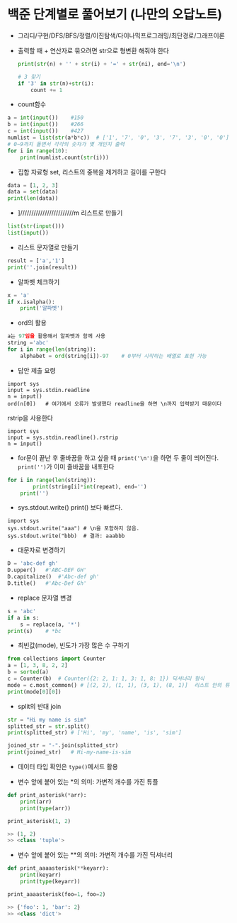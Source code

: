 # 백준 단계별로 풀어보기 (나만의 오답노트) 

+ 그리디/구현/DFS/BFS/정렬/이진탐색/다이나믹프로그래밍/최단경로/그래프이론

+ 출력할 때 + 연산자로 묶으려면 str으로 형변환 해줘야 한다

    ``` python
    print(str(n) + '' + str(i) + '=' + str(ni), end='\n')

    # 3 찾기
    if '3' in str(n)+str(i):
        count += 1
    ```


+ count함수
``` python
a = int(input())    #150
b = int(input())    #266
c = int(input())    #427
numlist = list(str(a*b*c))  # ['1', '7', '0', '3', '7', '3', '0', '0']
# 0~9까지 돌면서 각각의 숫자가 몇 개인지 출력
for i in range(10):
    print(numlist.count(str(i)))
```

+ 집합 자료형 set, 리스트의 중복을 제거하고 길이를 구한다
``` python
data = [1, 2, 3]
data = set(data)
print(len(data))
```

+ ]////////////////////////m 리스트로 만들기
``` python
list(str(input()))
list(input())
```

+ 리스트 문자열로 만들기
``` python
result = ['a','1']
print(''.join(result))
```

+ 알파벳 체크하기
``` python
x = 'a'
if x.isalpha():
    print('알파벳')
```

+ ord의 활용
``` python
a는 97임을 활용해서 알파벳과 함께 사용
string ='abc'
for i in range(len(string)):
    alphabet = ord(string[i])-97    # 0부터 시작하는 배열로 표현 가능
```

+ 답안 제출 요령
``` PyPy3
import sys
input = sys.stdin.readline
n = input()
ord(n[0])   # 여기에서 오류가 발생했다 readline을 하면 \n까지 입력받기 때문이다
```
rstrip을 사용한다
``` PyPy3
import sys
input = sys.stdin.readline().rstrip
n = input()
```

+ for문이 끝난 후 줄바꿈을 하고 싶을 때 `print('\n')`을 하면 두 줄이 띄어진다. `print('')`가 이미 줄바꿈을 내포한다
``` python
for i in range(len(string)):
        print(string[i]*int(repeat), end='')
    print('')
```

+ sys.stdout.write()    print() 보다 빠르다.
```
import sys
sys.stdout.write("aaa") # \n을 포함하지 않음.
sys.stdout.write("bbb)  # 결과: aaabbb
```

+ 대문자로 변경하기
``` python
D = 'abc-def gh'
D.upper()   #'ABC-DEF GH'
D.capitalize()  #'Abc-def gh'
D.title()   #'Abc-Def Gh'
```

+ replace 문자열 변경
``` python
s = 'abc'
if a in s:
    s = replace(a, '*')
print(s)    # *bc
```

+ 최빈값(mode), 빈도가 가장 많은 수 구하기
``` python
from collections import Counter
a = [1, 3, 8, 2, 2]
b = sorted(a)
c = Counter(b)  # Counter({2: 2, 1: 1, 3: 1, 8: 1}) 딕셔너리 형식
mode = c.most_common() # [(2, 2), (1, 1), (3, 1), (8, 1)]  리스트 안의 튜플 형식, 2차원 배열 늒김, [X][Y] Y의 내림차순 우선으로 정렬되고 나머지는 그대로기 때문에 X를 미리 정렬해야 한다. 
print(mode[0][0])
```

+ split의 반대 join
``` python
str = "Hi my name is sim" 
splitted_str = str.split() 
print(splitted_str) # ['Hi', 'my', 'name', 'is', 'sim'] 

joined_str = "-".join(splitted_str) 
print(joined_str)   # Hi-my-name-is-sim 
```

+ 데이터 타입 확인은 `type()`메서드 활용

+ 변수 앞에 붙어 있는 *의 의미: 가변적 개수를 가진 튜플
``` python
def print_asterisk(*arr):
    print(arr)
    print(type(arr))

print_asterisk(1, 2)

>> (1, 2)
>> <class 'tuple'>
```

+ 변수 앞에 붙어 있는 **의 의미: 가변적 개수를 가진 딕셔너리
``` python
def print_aaaasterisk(**keyarr):
    print(keyarr)
    print(type(keyarr))

print_aaaasterisk(foo=1, foo=2)

>> {'foo': 1, 'bar': 2}
>> <class 'dict'>
```